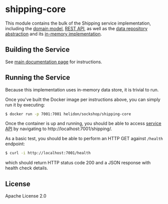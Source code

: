 # shipping-core

This module contains the bulk of the Shipping service implementation, including the 
[domain model](./src/main/java/io/helidon/examples/sockshop/shipping/Shipment.java), 
[REST API](./src/main/java/io/helidon/examples/sockshop/shipping/ShippingResource.java), as well as the
[data repository abstraction](./src/main/java/io/helidon/examples/sockshop/shipping/ShipmentRepository.java) 
and its [in-memory implementation](./src/main/java/io/helidon/examples/sockshop/shipping/DefaultShipmentRepository.java).

## Building the Service

See [main documentation page](../README.md#building-the-service) for instructions.

## Running the Service

Because this implementation uses in-memory data store, it is trivial to run.

Once you've built the Docker image per instructions above, you can simply run it by executing:

```bash
$ docker run -p 7001:7001 helidon/sockshop/shipping-core
``` 

Once the container is up and running, you should be able to access [service API](../README.md#api) 
by navigating to http://localhost:7001/shipping/.

As a basic test, you should be able to perform an HTTP GET against `/health` endpoint:

```bash
$ curl -i http://localhost:7001/health
``` 
which should return HTTP status code 200 and a JSON response with health check details.

## License

Apache License 2.0
